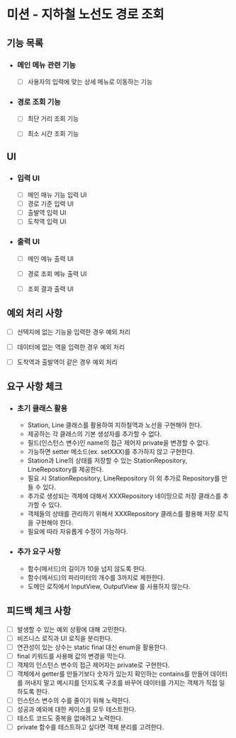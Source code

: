 # 미션 - 지하철 노선도 경로 조회

## 기능 목록

- ### 메인 메뉴 관련 기능
    - [ ] 사용자의 입력에 맞는 상세 메뉴로 이동하는 기능

- ### 경로 조회 기능
    - [ ] 최단 거리 조회 기능
    - [ ] 최소 시간 조회 기능


## UI

- ### 입력 UI
    - [ ] 메인 매뉴 기능 입력 UI
    - [ ] 경로 기준 입력 UI
    - [ ] 출발역 입력 UI
    - [ ] 도착역 입력 UI

- ### 출력 UI
    - [ ] 메인 메뉴 출력 UI
    - [ ] 경로 조회 메뉴 출력 UI
    - [ ] 조회 결과 출력 UI


## 예외 처리 사항

- [ ] 선택지에 없는 기능을 입력한 경우 예외 처리
- [ ] 데이터에 없는 역을 입력한 경우 예외 처리
- [ ] 도착역과 출발역이 같은 경우 예외 처리


## 요구 사항 체크

- ### 초기 클래스 활용
    - Station, Line 클래스를 활용하여 지하철역과 노선을 구현해야 한다.
    - 제공하는 각 클래스의 기본 생성자를 추가할 수 없다.
    - 필드(인스턴스 변수)인 name의 접근 제어자 private을 변경할 수 없다.
    - 가능하면 setter 메소드(ex. setXXX)를 추가하지 않고 구현한다.
    - Station과 Line의 상태를 저장할 수 있는 StationRepository, LineRepository를 제공한다.
    - 필요 시 StationRepository, LineRepository 이 외 추가로 Repository를 만들 수 있다.
    - 추가로 생성되는 객체에 대해서 XXXRepository 네이밍으로 저장 클래스를 추가할 수 있다.
    - 객체들의 상태를 관리하기 위해서 XXXRepository 클래스를 활용해 저장 로직을 구현해야 한다.
    - 필요에 따라 자유롭게 수정이 가능하다.

- ### 추가 요구 사항
    - 함수(메서드)의 길이가 10을 넘지 않도록 한다.
    - 함수(메서드)의 파라미터의 개수를 3까지로 제한한다.
    - 도메인 로직에서 InputView, OutputView 를 사용하지 않는다.


## 피드백 체크 사항
- [ ] 발생할 수 있는 예외 상황에 대해 고민한다.
- [ ] 비즈니스 로직과 UI 로직을 분리한다.
- [ ] 연관성이 있는 상수는 static final 대신 enum을 활용한다.
- [ ] final 키워드를 사용해 값의 변경을 막는다.
- [ ] 객체의 인스턴스 변수의 접근 제어자는 private로 구현한다.
- [ ] 객체에서 getter를 만들기보다 숫자가 있는지 확인하는 contains를 만들어 데이터를 꺼내지 말고 메시지를 던지도록 구조를 바꾸어 데이터를 가지는 객체가 직접 일하도록 한다.
- [ ] 인스턴스 변수의 수를 줄이기 위해 노력한다.
- [ ] 성공과 예외에 대한 케이스를 모두 테스트한다.
- [ ] 테스트 코드도 중복을 없애려고 노력한다.
- [ ] private 함수를 테스트하고 싶다면 객체 분리를 고려한다.
